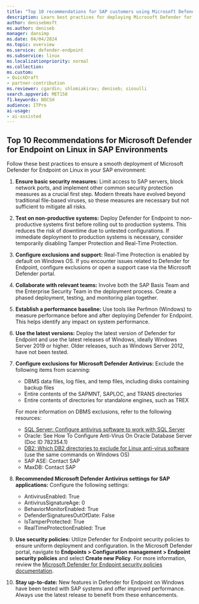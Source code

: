 ```yaml
---  
title: "Top 10 recommendations for SAP customers using Microsoft Defender for Endpoint"  
description: Learn best practices for deploying Microsoft Defender for Endpoint on Linux in SAP environments. 
author: denisebmsft
ms.author: deniseb  
manager: dansimp
ms.date: 04/04/2024
ms.topic: overview 
ms.service: defender-endpoint  
ms.subservice: linux  
ms.localizationpriority: normal 
ms.collection:  
ms.custom: 
- QuickDraft  
- partner-contribution
ms.reviewer: cgardin; shlomiakirav; deniseb; siosulli  
search.appverid: MET150  
f1.keywords: NOCSH
audience: ITPro
ai-usage:  
- ai-assisted  
---  
```


## Top 10 Recommendations for Microsoft Defender for Endpoint on Linux in SAP Environments

Follow these best practices to ensure a smooth deployment of Microsoft Defender for Endpoint on Linux in your SAP environment:

1.  **Ensure basic security measures:** Limit access to SAP servers, block network ports, and implement other common security protection measures as a crucial first step. Modern threats have evolved beyond traditional file-based viruses, so these measures are necessary but not sufficient to mitigate all risks.

2.  **Test on non-productive systems:** Deploy Defender for Endpoint to non-productive systems first before rolling out to production systems. This reduces the risk of downtime due to untested configurations. If immediate deployment to production systems is necessary, consider temporarily disabling Tamper Protection and Real-Time Protection.

3.  **Configure exclusions and support:** Real-Time Protection is enabled by default on Windows OS. If you encounter issues related to Defender for Endpoint, configure exclusions or open a support case via the Microsoft Defender portal.

4.  **Collaborate with relevant teams:** Involve both the SAP Basis Team and the Enterprise Security Team in the deployment process. Create a phased deployment, testing, and monitoring plan together.

5.  **Establish a performance baseline:** Use tools like Perfmon (Windows) to measure performance before and after deploying Defender for Endpoint. This helps identify any impact on system performance.

6.  **Use the latest versions:** Deploy the latest version of Defender for Endpoint and use the latest releases of Windows, ideally Windows Server 2019 or higher. Older releases, such as Windows Server 2012, have not been tested.

7.  **Configure exclusions for Microsoft Defender Antivirus:** Exclude the following items from scanning:

    - DBMS data files, log files, and temp files, including disks containing backup files
    - Entire contents of the SAPMNT, SAPLOC, and TRANS directories
    - Entire contents of directories for standalone engines, such as TREX

    For more information on DBMS exclusions, refer to the following resources:
    - [SQL Server: Configure antivirus software to work with SQL Server](https://docs.microsoft.com/en-us/sql/sql-server/install/configure-antivirus-software-to-work-with-sql-server?view=sql-server-ver15)
    - Oracle: See How To Configure Anti-Virus On Oracle Database Server (Doc ID 782354.1)
    - [DB2: Which DB2 directories to exclude for Linux anti-virus software](https://www.ibm.com/support/pages/which-db2-directories-exclude-linux-anti-virus-software) (use the same commands on Windows OS)
    - SAP ASE: Contact SAP
    - MaxDB: Contact SAP

8.  **Recommended Microsoft Defender Antivirus settings for SAP applications:** Configure the following settings:
    - AntivirusEnabled: True
    - AntivirusSignatureAge: 0
    - BehaviorMonitorEnabled: True
    - DefenderSignaturesOutOfDate: False
    - IsTamperProtected: True
    - RealTimeProtectionEnabled: True

9.  **Use security policies:** Utilize Defender for Endpoint security policies to ensure uniform deployment and configuration. In the Microsoft Defender portal, navigate to **Endpoints \> Configuration management \> Endpoint security policies** and select **Create new Policy**. For more information, review the [Microsoft Defender for Endpoint security policies documentation](https://docs.microsoft.com/en-us/microsoft-365/security/defender-endpoint/manage-security-policies?view=o365-worldwide).

10. **Stay up-to-date:** New features in Defender for Endpoint on Windows have been tested with SAP systems and offer improved performance. Always use the latest release to benefit from these enhancements.

